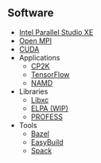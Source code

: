 ##  Software

* [Intel Parallel Studio XE](intel_compilers.md)
* [Open MPI](openmpi.md)
* [CUDA](CUDA.md)
* Applications
    * [CP2K](cp2k.md)
    * [TensorFlow](tensorFlow)
    * [NAMD](namd.md)
* Libraries
    * [Libxc](libxc.md)
    * [ELPA (WIP)](elpa.md)
    * [PROFESS](profess.md)
* Tools
    * [Bazel](bazel.md)
    * [EasyBuild](easybuild.md)
    * [Spack](spack.md)
